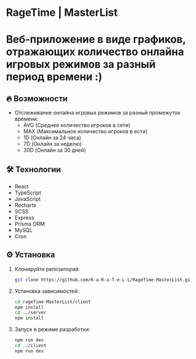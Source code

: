 # RageTime | MasterList

# Веб-приложение в виде графиков, отражающих количество онлайна игровых режимов за разный период времени :)

## 🔥 Возможности
- Отслеживание онлайна игровых режимов за разный промежуток времени:
  - AVG (Среднее количество игроков в сети)
  - MAX (Максимальное количество игроков в ести)
  - 1D (Онлайн за 24 часа)
  - 7D (Онлайн за неделю)
  - 30D (Онлайн за 30 дней)

## 🛠 Технологии
- React
- TypeScript
- JavaScript
- Recharts
- SCSS
- Express
- Prisma ORM
- MySQL
- Cron

## ⚙️ Установка
1. Клонируйте репозиторий:
   ```bash
   git clone https://github.com/K-a-R-a-T-e-L-L/RageTime-MasterList.git

2. Установка зависимостей:
   ```bash
   cd rageTime-MasterList/client
   npm install
   cd ../server
   npm install

3. Запуск в режиме разработки:
   ```bash
   npm run dev
   cd ../client
   npm run dev
